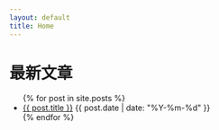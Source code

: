 ```yaml
---
layout: default
title: Home
---
```


<h1>最新文章</h1>
<ul>
{% for post in site.posts %}
  <li>
    <a href="{{ post.url }}">{{ post.title }}</a>
    <span>{{ post.date | date: "%Y-%m-%d" }}</span>
  </li>
{% endfor %}
</ul>
